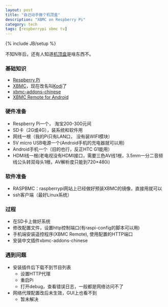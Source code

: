 ```yaml
---
layout: post
title: "自己动手做个机顶盒"
description: "XBMC on Respberry Pi"
category: tech
tags: [respberrypi xbmc tv]
---
```

{% include JB/setup %}

不知N年后，还有人知道[机顶盒](http://en.wikipedia.org/wiki/Set-top_box)是啥东西不。

### 基础知识
- [Respberry Pi](http://www.raspberrypi.org/)
- [XBMC](www.xbmc.org/)，现在改名叫[Kodi](http://kodi.tv/)了
- [xbmc-addons-chinese](https://github.com/taxigps/xbmc-addons-chinese)
- [XBMC Remote for Android](https://code.google.com/p/android-xbmcremote/)


### 硬件准备
- Respberry Pi一个， 淘宝200-300元间
- SD卡（2G或4G），装系统和软件用
- 网线一根（我的Pi只有LAN口， 没有装WIFI模块）
- 5V micro USB电源一个(Android手机的充电器就可以用)
- Android手机一个（旧的也行，反正HTC G1能用）
- HDMI线一根(老电视没有HDMI接口，需要三色AV线1根，3.5mm一分二音频线公头转双母头1根，AV解析度只能到720×480i）

### 软件准备
- RASPBMC：raspberrypi网站上已经做好预装XBMC的镜像，直接用就可以
- ssh客户端（最好Linux系统）

### 过程
- 在SD卡上做好系统
- 修改配置文件，设置http控制端口(有raspi-config的脚本可以用)
- 手机端安装遥控程序(XBMC Remote), 使用配置的HTTP端口
- 安装中文插件xbmc-addons-chinese

### 遇到问题
- 安装插件后下载不到节目列表
  * 设置HTTP代理
  * 重启Pi
  * 打开debug，查看错误日志，一般都是网络访问不了
- 网络代理配置改后未生效，GUI上也看不到
  * 暂未解决

